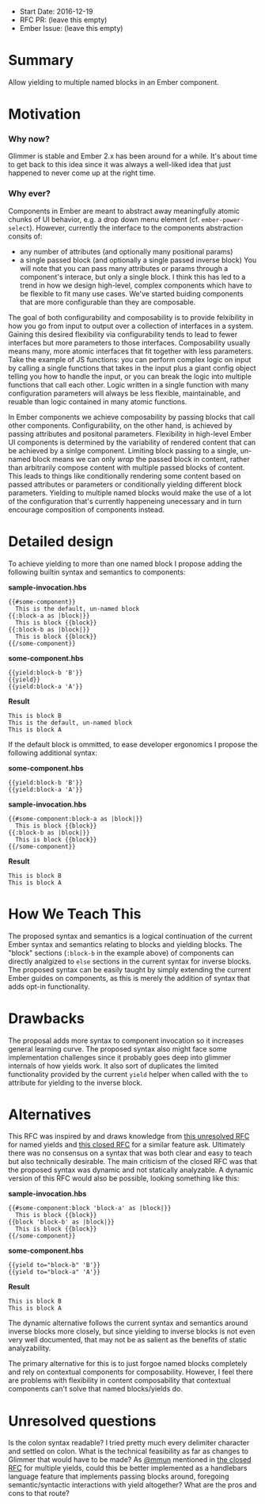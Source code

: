 - Start Date: 2016-12-19
- RFC PR: (leave this empty)
- Ember Issue: (leave this empty)

# Summary

Allow yielding to multiple named blocks in an Ember component.

# Motivation

### Why now?

Glimmer is stable and Ember 2.x has been around for a while. It's about time to get back to this idea 
since it was always a well-liked idea that just happened to never come up at the right time.

### Why ever?

Components in Ember are meant to abstract away meaningfully atomic chunks of UI behavior,
e.g. a drop down menu element (cf. `ember-power-select`). However, currently the interface
to the components abstraction consits of:
  * any number of attributes (and optionally many positional params)
  * a single passed block (and optionally a single passed inverse block)
You will note that you can pass many attributes or params through a component's interace,
but only a single block. I think this has led to a trend in how we design high-level, complex
components which have to be flexible to fit many use cases. We've started buiding components
that are more configurable than they are composable.

The goal of both configurability and composability is to provide felxibility in how you go from
input to output over a collection of interfaces in a system. Gaining this desired flexibility
via configurability tends to lead to fewer interfaces but more parameters to those interfaces.
Composability usually means many, more atomic interfaces that fit together with less parameters.
Take the example of JS functions: you can perform complex logic on input by calling a single
functions that takes in the input plus a giant config object telling you how to handle the input,
or you can break the logic into multiple functions that call each other. Logic written in a single
function with many configuration parameters will always be less flexible, maintainable, and reuable
than logic contained in many atomic functions.

In Ember components we achieve composability by passing blocks that call other components.
Configurability, on the other hand, is achieved by passing attributes and positonal parameters.
Flexibility in high-level Ember UI components is determined by the variability of rendered content
that can be achieved by a sinlge component. Limiting block passing to a single, un-named block means
we can only *wrap* the passed block in content, rather than arbitrarily compose content with multiple
passed blocks of content. This leads to things like conditionally rendering some content based on
passed attributes or parameters or conditionally yielding different block parameters. Yielding to
multiple named blocks would make the use of a lot of the configuration that's currently happeneing
unecessary and in turn encourage composition of components instead.

# Detailed design

To achieve yielding to more than one named block I propose adding the following builtin syntax
and semantics to components:

**sample-invocation.hbs**
```
{{#some-component}}
  This is the default, un-named block
{{:block-a as |block|}}
  This is block {{block}}
{{:block-b as |block|}}
  This is block {{block}}
{{/some-component}}
```

**some-component.hbs**
```
{{yield:block-b 'B'}}
{{yield}}
{{yield:block-a 'A'}}
```

**Result**
```
This is block B
This is the default, un-named block
This is block A
```

If the default block is ommitted, to ease developer ergonomics I propose the following
additional syntax:


**some-component.hbs**
```
{{yield:block-b 'B'}}
{{yield:block-a 'A'}}
```

**sample-invocation.hbs**
```
{{#some-component:block-a as |block|}}
  This is block {{block}}
{{:block-b as |block|}}
  This is block {{block}}
{{/some-component}}
```

**Result**
```
This is block B
This is block A
```


# How We Teach This

The proposed syntax and semantics is a logical continuation of the current Ember syntax
and semantics relating to blocks and yielding blocks. The "block" sections (`:block-b` in the example above) 
of components can directly analgized to `else` sections in the current syntax for inverse blocks.
The proposed syntax can be easily taught by simply extending the current Ember guides on components, 
as this is merely the addition of syntax that adds opt-in functionality.

# Drawbacks

The proposal adds more syntax to component invocation so it increases general learning curve.
The proposed syntax also might face some implementation challenges since it probably goes deep
into glimmer internals of how yields work. It also sort of duplicates the limited functionality
provided by the current `yield` helper when called with the `to` attribute for yielding to the
inverse block.

# Alternatives

This RFC was inspired by and draws knowledge from [this unresolved RFC](https://github.com/emberjs/rfcs/pull/72)
for named yields and [this closed RFC](https://github.com/emberjs/rfcs/pull/43) for a similar feature ask.
Ultimately there was no consensus on a syntax that was both clear and easy to teach but also technically desirable.
The main criticism of the closed RFC was that the proposed syntax was dynamic and not statically analyzable.
A dynamic version of this RFC would also be possible, looking something like this:

**sample-invocation.hbs**
```
{{#some-component:block 'block-a' as |block|}}
  This is block {{block}}
{{block 'block-b' as |block|}}
  This is block {{block}}
{{/some-component}}
```

**some-component.hbs**
```
{{yield to="block-b" 'B'}}
{{yield to="block-a" 'A'}}
```

**Result**
```
This is block B
This is block A
```

The dynamic alternative follows the current syntax and semantics around inverse blocks more closely, but since
yielding to inverse blocks is not even very well documented, that may not be as salient as the benefits
of static analyzability.

The primary alternative for this is to just forgoe named blocks completely and rely on contextual components
for composability. However, I feel there are problems with flexibility in content composability that
contextual components can't solve that named blocks/yields do.

# Unresolved questions

Is the colon syntax readable? I tried pretty much every delimiter character and settled on colon.
What is the technical feasibility as far as changes to Glimmer that would have to be made?
As [@mmun](https://github.com/mmun) mentioned in [the closed RFC](https://github.com/emberjs/rfcs/pull/43) for multiple yields, could this be better
implemented as a handlebars language feature that implements passing blocks around, foregoing semantic/syntactic
interactions with yield altogether? What are the pros and cons to that route?
